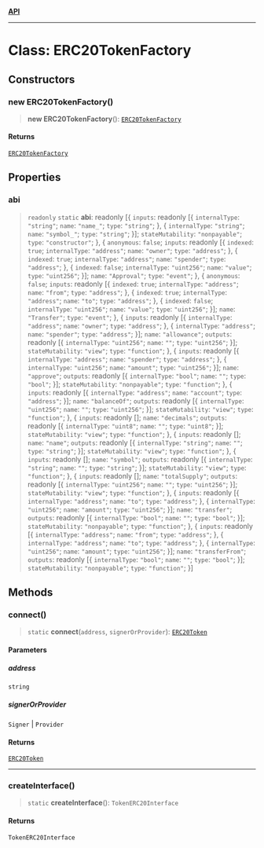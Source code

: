 [**API**](../README.md)

***

# Class: ERC20TokenFactory

## Constructors

### new ERC20TokenFactory()

> **new ERC20TokenFactory**(): [`ERC20TokenFactory`](ERC20TokenFactory.md)

#### Returns

[`ERC20TokenFactory`](ERC20TokenFactory.md)

## Properties

### abi

> `readonly` `static` **abi**: readonly \[\{ `inputs`: readonly \[\{ `internalType`: `"string"`; `name`: `"name_"`; `type`: `"string"`; \}, \{ `internalType`: `"string"`; `name`: `"symbol_"`; `type`: `"string"`; \}\]; `stateMutability`: `"nonpayable"`; `type`: `"constructor"`; \}, \{ `anonymous`: `false`; `inputs`: readonly \[\{ `indexed`: `true`; `internalType`: `"address"`; `name`: `"owner"`; `type`: `"address"`; \}, \{ `indexed`: `true`; `internalType`: `"address"`; `name`: `"spender"`; `type`: `"address"`; \}, \{ `indexed`: `false`; `internalType`: `"uint256"`; `name`: `"value"`; `type`: `"uint256"`; \}\]; `name`: `"Approval"`; `type`: `"event"`; \}, \{ `anonymous`: `false`; `inputs`: readonly \[\{ `indexed`: `true`; `internalType`: `"address"`; `name`: `"from"`; `type`: `"address"`; \}, \{ `indexed`: `true`; `internalType`: `"address"`; `name`: `"to"`; `type`: `"address"`; \}, \{ `indexed`: `false`; `internalType`: `"uint256"`; `name`: `"value"`; `type`: `"uint256"`; \}\]; `name`: `"Transfer"`; `type`: `"event"`; \}, \{ `inputs`: readonly \[\{ `internalType`: `"address"`; `name`: `"owner"`; `type`: `"address"`; \}, \{ `internalType`: `"address"`; `name`: `"spender"`; `type`: `"address"`; \}\]; `name`: `"allowance"`; `outputs`: readonly \[\{ `internalType`: `"uint256"`; `name`: `""`; `type`: `"uint256"`; \}\]; `stateMutability`: `"view"`; `type`: `"function"`; \}, \{ `inputs`: readonly \[\{ `internalType`: `"address"`; `name`: `"spender"`; `type`: `"address"`; \}, \{ `internalType`: `"uint256"`; `name`: `"amount"`; `type`: `"uint256"`; \}\]; `name`: `"approve"`; `outputs`: readonly \[\{ `internalType`: `"bool"`; `name`: `""`; `type`: `"bool"`; \}\]; `stateMutability`: `"nonpayable"`; `type`: `"function"`; \}, \{ `inputs`: readonly \[\{ `internalType`: `"address"`; `name`: `"account"`; `type`: `"address"`; \}\]; `name`: `"balanceOf"`; `outputs`: readonly \[\{ `internalType`: `"uint256"`; `name`: `""`; `type`: `"uint256"`; \}\]; `stateMutability`: `"view"`; `type`: `"function"`; \}, \{ `inputs`: readonly \[\]; `name`: `"decimals"`; `outputs`: readonly \[\{ `internalType`: `"uint8"`; `name`: `""`; `type`: `"uint8"`; \}\]; `stateMutability`: `"view"`; `type`: `"function"`; \}, \{ `inputs`: readonly \[\]; `name`: `"name"`; `outputs`: readonly \[\{ `internalType`: `"string"`; `name`: `""`; `type`: `"string"`; \}\]; `stateMutability`: `"view"`; `type`: `"function"`; \}, \{ `inputs`: readonly \[\]; `name`: `"symbol"`; `outputs`: readonly \[\{ `internalType`: `"string"`; `name`: `""`; `type`: `"string"`; \}\]; `stateMutability`: `"view"`; `type`: `"function"`; \}, \{ `inputs`: readonly \[\]; `name`: `"totalSupply"`; `outputs`: readonly \[\{ `internalType`: `"uint256"`; `name`: `""`; `type`: `"uint256"`; \}\]; `stateMutability`: `"view"`; `type`: `"function"`; \}, \{ `inputs`: readonly \[\{ `internalType`: `"address"`; `name`: `"to"`; `type`: `"address"`; \}, \{ `internalType`: `"uint256"`; `name`: `"amount"`; `type`: `"uint256"`; \}\]; `name`: `"transfer"`; `outputs`: readonly \[\{ `internalType`: `"bool"`; `name`: `""`; `type`: `"bool"`; \}\]; `stateMutability`: `"nonpayable"`; `type`: `"function"`; \}, \{ `inputs`: readonly \[\{ `internalType`: `"address"`; `name`: `"from"`; `type`: `"address"`; \}, \{ `internalType`: `"address"`; `name`: `"to"`; `type`: `"address"`; \}, \{ `internalType`: `"uint256"`; `name`: `"amount"`; `type`: `"uint256"`; \}\]; `name`: `"transferFrom"`; `outputs`: readonly \[\{ `internalType`: `"bool"`; `name`: `""`; `type`: `"bool"`; \}\]; `stateMutability`: `"nonpayable"`; `type`: `"function"`; \}\]

## Methods

### connect()

> `static` **connect**(`address`, `signerOrProvider`): [`ERC20Token`](../interfaces/ERC20Token.md)

#### Parameters

##### address

`string`

##### signerOrProvider

`Signer` | `Provider`

#### Returns

[`ERC20Token`](../interfaces/ERC20Token.md)

***

### createInterface()

> `static` **createInterface**(): `TokenERC20Interface`

#### Returns

`TokenERC20Interface`
